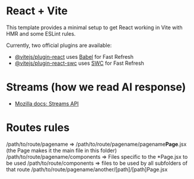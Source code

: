 # React + Vite

This template provides a minimal setup to get React working in Vite with HMR and some ESLint rules.

Currently, two official plugins are available:

- [@vitejs/plugin-react](https://github.com/vitejs/vite-plugin-react/blob/main/packages/plugin-react/README.md) uses [Babel](https://babeljs.io/) for Fast Refresh
- [@vitejs/plugin-react-swc](https://github.com/vitejs/vite-plugin-react-swc) uses [SWC](https://swc.rs/) for Fast Refresh


# Streams (how we read AI response)
- [Mozilla docs: Streams API](https://developer.mozilla.org/en-US/docs/Web/API/Streams_API)


# Routes rules
/path/to/route/pagename => /path/to/route/pagename/pagename**Page**.jsx (the Page makes it the main file in this folder)  
/path/to/route/pagename/components => Files specific to the *Page.jsx to be used
/path/to/route/components =>  files to be used by all subfolders of that route
/path/to/route/pagename/another/[path]/[path]Page.jsx
